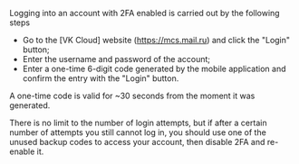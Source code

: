 Logging into an account with 2FA enabled is carried out by the following steps

- Go to the [VK Cloud] website (https://mcs.mail.ru) and click the "Login" button;
- Enter the username and password of the account;
- Enter a one-time 6-digit code generated by the mobile application and confirm the entry with the "Login" button.

<info>

A one-time code is valid for ~30 seconds from the moment it was generated.

There is no limit to the number of login attempts, but if after a certain number of attempts you still cannot log in, you should use one of the unused backup codes to access your account, then disable 2FA and re-enable it.

</info>
